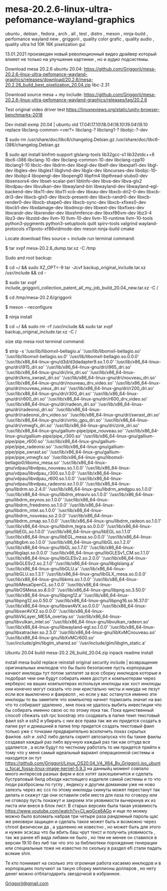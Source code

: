 # mesa-20.2.6-linux-ultra-pefomance-wayland-graphics
ubuntu , debian , fedora , arch , all  , test  , distro , meson , ninja-build , perfomance wayland new , griggorii , quality color grafic , quality audio , quality ultra hd 10K 16K pixelization gui

13.01.2021 произведен новый революционный видео драйвер который влияет не только на улучшение картинки , но и аудио подсистемы.

Download mesa 20.2.6 ubuntu 20.04: https://github.com/Griggorii/mesa-20.2.6-linux-ultra-pefomance-wayland-graphics/releases/download/20.2.6/mesa-20.2.26_build_best_pixelization_20.04.zip libc-2.31

Download source mesa + my include: https://github.com/Griggorii/mesa-20.2.6-linux-ultra-pefomance-wayland-graphics/releases/tag/20.2.6

Test original video driver test https://linuxreviews.org/static/unity-browser-benchmarks-2018

Dev install exmp 20.04 | ubuntu old 17.04\17.10\18.04\18.10\19.04\19.10 replace libclang-common-<ver?> libclang-? libclang1-? libobjc-?-dev 

$ sudo rm /usr/share/doc/libc6/changelog.Debian.gz /usr/share/doc/libc6-i386/changelog.Debian.gz

$ sudo apt install binfmt-support glslang-tools lib32gcc-s1 lib32stdc++6 libc6-i386 libclang-10-dev libclang-common-10-dev libclang-cpp10 libclang1-10 libclc-dev libdrm-dev libegl-dev libelf-dev libexpat1-dev libgl-dev libgles-dev libgles1 libglvnd-dev libglx-dev libncurses-dev libobjc-10-dev libobjc4 libopengl-dev libopengl0 libpfm4 libpthread-stubs0-dev libsensors4-dev libset-scalar-perl libtinfo-dev libva-dev libva-glx2 libvdpau-dev libvulkan-dev libwayland-bin libwayland-dev libwayland-egl-backend-dev libx11-dev libx11-xcb-dev libxau-dev libxcb-dri2-0-dev libxcb-dri3-dev libxcb-glx0-dev libxcb-present-dev libxcb-randr0-dev libxcb-render0-dev libxcb-shape0-dev libxcb-sync-dev libxcb-xfixes0-dev libxcb1-dev libxdamage-dev libxdmcp-dev libxext-dev libxfixes-dev libxrandr-dev libxrender-dev libxshmfence-dev libxxf86vm-dev libz3-4 libz3-dev libzstd-dev llvm-10 llvm-10-dev llvm-10-runtime llvm-10-tools python3-pygments python3-setuptools quilt spirv-tools valgrind wayland-protocols x11proto-xf86vidmode-dev meson ninja-build cmake

Locate download files source + include run terminal command:

$ tar xvpf mesa-20.2.6_dump.tar.xz -C /tmp

Sudo and root backup:

$ cd ~/ && sudo XZ_OPT=-9 tar -Jcvf backup_original_include.tar.xz /usr/include && cd -

$ sudo tar xvpf include_griggorii_collection_patent_all_my_job_build_20.04_new.tar.xz -C /

$ cd /tmp/mesa-20.2.6/griggorii

$ meson --reconfigure

$ ninja install

$ cd ~/ && sudo rm -rf /usr/include && sudo tar xvpf backup_original_include.tar.xz -C /

size stip mesa root terminal command:

$ strip -s '/usr/lib/libomxil-bellagio.a' '/usr/lib/libomxil-bellagio.so' '/usr/lib/libomxil-bellagio.so.0' '/usr/lib/libomxil-bellagio.so.0.0.0' '/usr/lib/x86_64-linux-gnu/d3d/d3dadapter9.so.1.0.0' '/usr/lib/x86_64-linux-gnu/dri/i915_dri.so' '/usr/lib/x86_64-linux-gnu/dri/i965_dri.so' '/usr/lib/x86_64-linux-gnu/dri/iris_dri.so' '/usr/lib/x86_64-linux-gnu/dri/kms_swrast_dri.so' '/usr/lib/x86_64-linux-gnu/dri/nouveau_dri.so' '/usr/lib/x86_64-linux-gnu/dri/nouveau_drv_video.so' '/usr/lib/x86_64-linux-gnu/dri/nouveau_vieux_dri.so' '/usr/lib/x86_64-linux-gnu/dri/r200_dri.so' '/usr/lib/x86_64-linux-gnu/dri/r300_dri.so' '/usr/lib/x86_64-linux-gnu/dri/r600_dri.so' '/usr/lib/x86_64-linux-gnu/dri/r600_drv_video.so' '/usr/lib/x86_64-linux-gnu/dri/radeon_dri.so' '/usr/lib/x86_64-linux-gnu/dri/radeonsi_dri.so' '/usr/lib/x86_64-linux-gnu/dri/radeonsi_drv_video.so' '/usr/lib/x86_64-linux-gnu/dri/swrast_dri.so' '/usr/lib/x86_64-linux-gnu/dri/virtio_gpu_dri.so' '/usr/lib/x86_64-linux-gnu/dri/vmwgfx_dri.so' '/usr/lib/x86_64-linux-gnu/dri/zink_dri.so' '/usr/lib/x86_64-linux-gnu/gallium-pipe/pipe_nouveau.so' '/usr/lib/x86_64-linux-gnu/gallium-pipe/pipe_r300.so' '/usr/lib/x86_64-linux-gnu/gallium-pipe/pipe_r600.so' '/usr/lib/x86_64-linux-gnu/gallium-pipe/pipe_radeonsi.so' '/usr/lib/x86_64-linux-gnu/gallium-pipe/pipe_swrast.so' '/usr/lib/x86_64-linux-gnu/gallium-pipe/pipe_vmwgfx.so' '/usr/lib/x86_64-linux-gnu/libomxil-bellagio0/libomx_mesa.so' '/usr/lib/x86_64-linux-gnu/vdpau/libvdpau_nouveau.so.1.0.0' '/usr/lib/x86_64-linux-gnu/vdpau/libvdpau_r300.so.1.0.0' '/usr/lib/x86_64-linux-gnu/vdpau/libvdpau_r600.so.1.0.0' '/usr/lib/x86_64-linux-gnu/vdpau/libvdpau_radeonsi.so.1.0.0' '/usr/lib/x86_64-linux-gnu/libdrm.so.2.4.0' '/usr/lib/x86_64-linux-gnu/libdrm_amdgpu.so.1.0.0' '/usr/lib/x86_64-linux-gnu/libdrm_etnaviv.so.1.0.0' '/usr/lib/x86_64-linux-gnu/libdrm_exynos.so.1.0.0' '/usr/lib/x86_64-linux-gnu/libdrm_freedreno.so.1.0.0' '/usr/lib/x86_64-linux-gnu/libdrm_intel.so.1.0.0' '/usr/lib/x86_64-linux-gnu/libdrm_nouveau.so.2.0.0' '/usr/lib/x86_64-linux-gnu/libdrm_omap.so.1.0.0' '/usr/lib/x86_64-linux-gnu/libdrm_radeon.so.1.0.1' '/usr/lib/x86_64-linux-gnu/libdrm_tegra.so.0.0.0' '/usr/lib/x86_64-linux-gnu/libEGL.so.1.0.0' '/usr/lib/x86_64-linux-gnu/libEGL.so.1.1.0' '/usr/lib/x86_64-linux-gnu/libEGL_mesa.so.0.0.0' '/usr/lib/x86_64-linux-gnu/libgbm.so.1.0.0' '/usr/lib/x86_64-linux-gnu/libGL.so.1.2.0' '/usr/lib/x86_64-linux-gnu/libGL.so.1.7.0' '/usr/lib/x86_64-linux-gnu/libglapi.so.0.0.0' '/usr/lib/x86_64-linux-gnu/libGLESv1_CM.so.1.1.0' '/usr/lib/x86_64-linux-gnu/libGLESv2.so.2.0.0' '/usr/lib/x86_64-linux-gnu/libGLESv2.so.2.1.0' '/usr/lib/x86_64-linux-gnu/libglslang.a' '/usr/lib/x86_64-linux-gnu/libGLU.a' '/usr/lib/x86_64-linux-gnu/libGLU.so.1.3.1' '/usr/lib/x86_64-linux-gnu/libGLX_mesa.so.0.0.0' '/usr/lib/x86_64-linux-gnu/libkms.so.1.0.0' '/usr/lib/x86_64-linux-gnu/libMesaOpenCL.so.1.0.0' '/usr/lib/x86_64-linux-gnu/libOSMesa.so.8.0.0' '/usr/lib/x86_64-linux-gnu/libpng.so.3.50.0' '/usr/lib/x86_64-linux-gnu/libpng12.a' '/usr/lib/x86_64-linux-gnu/libpng12.so.0.50.0' '/usr/lib/x86_64-linux-gnu/libpng16.so.16.37.0' '/usr/lib/x86_64-linux-gnu/libswrAVX.so.0.0.0' '/usr/lib/x86_64-linux-gnu/libswrAVX2.so.0.0.0' '/usr/lib/x86_64-linux-gnu/libVkLayer_MESA_overlay.so' '/usr/lib/x86_64-linux-gnu/libvulkan_intel.so' '/usr/lib/x86_64-linux-gnu/libvulkan_radeon.so' '/usr/lib/x86_64-linux-gnu/libwayland-egl.so.1.0.0' '/usr/lib/x86_64-linux-gnu/libxatracker.so.2.5.0' '/usr/lib/x86_64-linux-gnu/libXvMCnouveau.so' '/usr/lib/x86_64-linux-gnu/libXvMCr600.so' '/usr/include/glm/libglm_shared.so' '/usr/include/glm/libglm_static.a'

Ubuntu 20.04 build mesa-20.2.26_build_20.04.zip inpack readme install

install mesa build replace reinstall original security include | возвращение оригинальных инклюдов что бы было безопаснее пусть корпорации качают инклюды тут потом заплатят за всю сборку инклюдов которые я подобрал чем они будут собирать имея доступ к компьютерам через керберос на ваших компьютерах используя инклюды как хост инклюды они конечно могут сказать что они кристально чисты и никуда не лезут если все выключено и фаирволл , но если у вас останутся именно эти инклюды то вы заметите что компьютер начнет тормозить значат на вас что то собирают удаленно , мне пока не удалось выбить инвестиции что бы собирать именно свою ос по этому пока так. Пока единственный способ сбежать ssh rpc boostrap это создавать в папке темп текстовый фаил ssh и ssh2 и убирать с них все права так же их придется создать в папке рут и домашней в папке tmp придется создать текстовый фаил только уже с точками предварительно всключить показ скрытых фаилов .ssh и .ssh2 либо делать скрипт автозапуска что бы такие фаилы создавал каждый раз либо вручную каждый раз так как оттуда все удаляется , а если будут по честному работать то им придется прийти к тому что у меня самый идеальный вариант операционной системы и находится он тут  https://github.com/Griggorii/Linux_OS20.04_V4_X64_By_Griggorii.iso_ubuntu_focal_fossa-linux-image-kernel-5.9.3 на данныйц момент совпало много интересов разных фирм и все хотят заэсешеичится и сделать бустраповый билд обходя настоящего издателя самой системы и то что люди разбросаны по гуглу , яндексу и другим домаинам уже не ново залезть через жс ссх по этому инклюды скинуты может перестанут так делать и скажут где они оставили себе места для лаза по сговору или не сговору пусть покажут и закроем эти уязвимости вычеркнув их из листа или внеся в блок лист. В старых версиях была такая уязвимость https://www.youtube.com/watch?v=CLwqGce6AGo и еще по моему можно было взломать набрав три четыре раза рандомный пароль щас же рековери защищен и сделать такое может быть и возможно через chroot физически да , а удаленно не известно , но может быть для этого и нужен эсэсаш что бы вбить баш чрут текст и получить уязвимость , так же ранее efi вида либами не было , но тем не менее он ставился в версии 19.10 без либ так что это за библиотеки порождение генерации или специальные тоже не известно по скольку в раздел efi стали падать всякие shm.

Те кто понимает на сколько это огромная работа касаемо инклюдов и в корпорациях получают за такую сборку миллионы долларов , но нету денег можно отблагодарить звездочкой в избранное.

Griggorii@gmail.com




